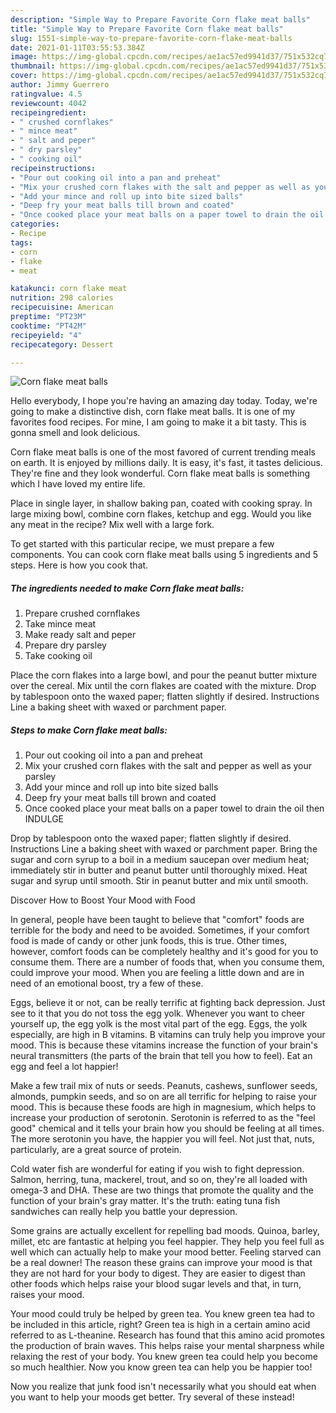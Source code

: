 ```yaml
---
description: "Simple Way to Prepare Favorite Corn flake meat balls"
title: "Simple Way to Prepare Favorite Corn flake meat balls"
slug: 1551-simple-way-to-prepare-favorite-corn-flake-meat-balls
date: 2021-01-11T03:55:53.384Z
image: https://img-global.cpcdn.com/recipes/ae1ac57ed9941d37/751x532cq70/corn-flake-meat-balls-recipe-main-photo.jpg
thumbnail: https://img-global.cpcdn.com/recipes/ae1ac57ed9941d37/751x532cq70/corn-flake-meat-balls-recipe-main-photo.jpg
cover: https://img-global.cpcdn.com/recipes/ae1ac57ed9941d37/751x532cq70/corn-flake-meat-balls-recipe-main-photo.jpg
author: Jimmy Guerrero
ratingvalue: 4.5
reviewcount: 4042
recipeingredient:
- " crushed cornflakes"
- " mince meat"
- " salt and peper"
- " dry parsley"
- " cooking oil"
recipeinstructions:
- "Pour out cooking oil into a pan and preheat"
- "Mix your crushed corn flakes with the salt and pepper as well as your parsley"
- "Add your mince and roll up into bite sized balls"
- "Deep fry your meat balls till brown and coated"
- "Once cooked place your meat balls on a paper towel to drain the oil then INDULGE"
categories:
- Recipe
tags:
- corn
- flake
- meat

katakunci: corn flake meat 
nutrition: 298 calories
recipecuisine: American
preptime: "PT23M"
cooktime: "PT42M"
recipeyield: "4"
recipecategory: Dessert

---
```



![Corn flake meat balls](https://img-global.cpcdn.com/recipes/ae1ac57ed9941d37/751x532cq70/corn-flake-meat-balls-recipe-main-photo.jpg)

Hello everybody, I hope you're having an amazing day today. Today, we're going to make a distinctive dish, corn flake meat balls. It is one of my favorites food recipes. For mine, I am going to make it a bit tasty. This is gonna smell and look delicious.

Corn flake meat balls is one of the most favored of current trending meals on earth. It is enjoyed by millions daily. It is easy, it's fast, it tastes delicious. They're fine and they look wonderful. Corn flake meat balls is something which I have loved my entire life.

Place in single layer, in shallow baking pan, coated with cooking spray. In large mixing bowl, combine corn flakes, ketchup and egg. Would you like any meat in the recipe? Mix well with a large fork.


To get started with this particular recipe, we must prepare a few components. You can cook corn flake meat balls using 5 ingredients and 5 steps. Here is how you cook that.

<!--inarticleads1-->

##### The ingredients needed to make Corn flake meat balls:

1. Prepare  crushed cornflakes
1. Take  mince meat
1. Make ready  salt and peper
1. Prepare  dry parsley
1. Take  cooking oil


Place the corn flakes into a large bowl, and pour the peanut butter mixture over the cereal. Mix until the corn flakes are coated with the mixture. Drop by tablespoon onto the waxed paper; flatten slightly if desired. Instructions Line a baking sheet with waxed or parchment paper. 

<!--inarticleads2-->

##### Steps to make Corn flake meat balls:

1. Pour out cooking oil into a pan and preheat
1. Mix your crushed corn flakes with the salt and pepper as well as your parsley
1. Add your mince and roll up into bite sized balls
1. Deep fry your meat balls till brown and coated
1. Once cooked place your meat balls on a paper towel to drain the oil then INDULGE


Drop by tablespoon onto the waxed paper; flatten slightly if desired. Instructions Line a baking sheet with waxed or parchment paper. Bring the sugar and corn syrup to a boil in a medium saucepan over medium heat; immediately stir in butter and peanut butter until thoroughly mixed. Heat sugar and syrup until smooth. Stir in peanut butter and mix until smooth. 

Discover How to Boost Your Mood with Food


In general, people have been taught to believe that "comfort" foods are terrible for the body and need to be avoided. Sometimes, if your comfort food is made of candy or other junk foods, this is true. Other times, however, comfort foods can be completely healthy and it's good for you to consume them. There are a number of foods that, when you consume them, could improve your mood. When you are feeling a little down and are in need of an emotional boost, try a few of these.

Eggs, believe it or not, can be really terrific at fighting back depression. Just see to it that you do not toss the egg yolk. Whenever you want to cheer yourself up, the egg yolk is the most vital part of the egg. Eggs, the yolk especially, are high in B vitamins. B vitamins can truly help you improve your mood. This is because these vitamins increase the function of your brain's neural transmitters (the parts of the brain that tell you how to feel). Eat an egg and feel a lot happier!

Make a few trail mix of nuts or seeds. Peanuts, cashews, sunflower seeds, almonds, pumpkin seeds, and so on are all terrific for helping to raise your mood. This is because these foods are high in magnesium, which helps to increase your production of serotonin. Serotonin is referred to as the "feel good" chemical and it tells your brain how you should be feeling at all times. The more serotonin you have, the happier you will feel. Not just that, nuts, particularly, are a great source of protein.

Cold water fish are wonderful for eating if you wish to fight depression. Salmon, herring, tuna, mackerel, trout, and so on, they're all loaded with omega-3 and DHA. These are two things that promote the quality and the function of your brain's gray matter. It's the truth: eating tuna fish sandwiches can really help you battle your depression. 

Some grains are actually excellent for repelling bad moods. Quinoa, barley, millet, etc are fantastic at helping you feel happier. They help you feel full as well which can actually help to make your mood better. Feeling starved can be a real downer! The reason these grains can improve your mood is that they are not hard for your body to digest. They are easier to digest than other foods which helps raise your blood sugar levels and that, in turn, raises your mood.

Your mood could truly be helped by green tea. You knew green tea had to be included in this article, right? Green tea is high in a certain amino acid referred to as L-theanine. Research has found that this amino acid promotes the production of brain waves. This helps raise your mental sharpness while relaxing the rest of your body. You knew green tea could help you become so much healthier. Now you know green tea can help you be happier too!

Now you realize that junk food isn't necessarily what you should eat when you want to help your moods get better. Try several of these instead!

